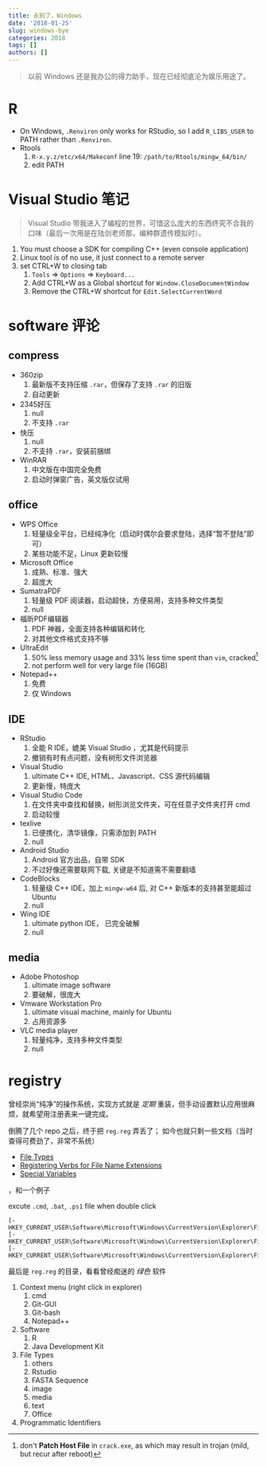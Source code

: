 ```yaml
---
title: 永别了，Windows
date: '2018-01-25'
slug: windows-bye
categories: 2018
tags: []
authors: []
---
```




> 以前 Windows 还是我办公的得力助手，现在已经彻底沦为娱乐用途了。



# R


- On Windows, `.Renviron` only works for RStudio, so I add `R_LIBS_USER` to PATH rather than `.Renviron`.
- Rtools  
  1. `R-x.y.z/etc/x64/Makeconf` line 19:  `/path/to/Rtools/mingw_64/bin/`
  1.  edit PATH



# Visual Studio 笔记

> Visual Studio 带我进入了编程的世界，可惜这么庞大的东西终究不合我的口味（最后一次用是在陆剑老师那，编种群遗传模拟时）。

1. You must choose a SDK for compiling C++ (even console application)
1. Linux tool is of no use, it just connect to a remote server
1. set CTRL+W to closing tab
    1. `Tools` => `Options` => `Keyboard...`
    1. Add CTRL+W as a Global shortcut for `Window.CloseDocumentWindow`
    1. Remove the CTRL+W shortcut for `Edit.SelectCurrentWord`



# software 评论 

## compress

- 360zip
  1. 最新版不支持压缩 `.rar`，但保存了支持 `.rar` 的旧版
  1. 自动更新 
- 2345好压
  1. null
  1. 不支持 `.rar`
- 快压
  1. null
  1. 不支持 `.rar`，安装前捆绑
- WinRAR
  1. 中文版在中国完全免费
  1. 启动时弹窗广告，英文版仅试用


## office

- WPS Office
  1. 轻量级全平台，已经纯净化（启动时偶尔会要求登陆，选择“暂不登陆”即可）
  1. 某些功能不足，Linux 更新较慢
- Microsoft Office
  1. 成熟、标准、强大
  1. 超庞大
- SumatraPDF
  1. 轻量级 PDF 阅读器，启动超快，方便易用，支持多种文件类型
  1. null
- 福昕PDF编辑器
  1. PDF 神器，全面支持各种编辑和转化
  1. 对其他文件格式支持不够
- UltraEdit  
  1. 50% less memory usage and 33% less time spent than `vim`, cracked[^1]
  1. not perform well for very large file (16GB)
- Notepad++
  1. 免费
  1. 仅 Windows

[^1]: don't **Patch Host File** in `crack.exe`, as which may result in trojan (mild, but recur after reboot)



## IDE

- RStudio
  1. 全能 R IDE，媲美 Visual Studio ，尤其是代码提示
  1. 撤销有时有点问题，没有树形文件浏览器
- Visual Studio
  1. ultimate C++ IDE, HTML、Javascript、CSS 源代码编辑
  1. 更新慢，特庞大
- Visual Studio Code
  1. 在文件夹中查找和替换，树形浏览文件夹，可在任意子文件夹打开 cmd
  1. 启动较慢
- texlive
  1. 已便携化，清华镜像，只需添加到 PATH
  1. null
- Android Studio
  1. Android 官方出品，自带 SDK
  1. 不过好像还需要联网下载, 关键是不知道需不需要翻墙
- CodeBlocks
  1. 轻量级 C++ IDE，加上 `mingw-w64` 后, 对 C++ 新版本的支持甚至能超过 Ubuntu
  1. null
- Wing IDE
  1. ultimate python IDE， 已完全破解
  1. null


## media

- Adobe Photoshop
  1. ultimate image software
  1. 要破解，很庞大
- Vmware Workstation Pro
  1. ultimate visual machine, mainly for Ubuntu
  1. 占用资源多
- VLC media player
  1. 轻量纯净，支持多种文件类型
  1. null



# registry

曾经崇尚“纯净”的操作系统，实现方式就是 _定期_ 重装，但手动设置默认应用很麻烦，就希望用注册表来一键完成。

倒腾了几个 repo 之后，终于把 `reg.reg` 弄丢了； 如今也就只剩一些文档（当时查得可费劲了，非常不系统）

- [File Types](https://docs.microsoft.com/en-us/windows/win32/shell/fa-file-types?redirectedfrom=MSDN)
- [Registering Verbs for File Name Extensions](https://docs.microsoft.com/en-us/visualstudio/extensibility/registering-verbs-for-file-name-extensions?view=vs-2015)
- [Special Variables](https://superuser.com/a/473602/764435)

，和一个例子

excute `.cmd`, `.bat`, `.ps1` file when double click  
	
```reg
[-HKEY_CURRENT_USER\Software\Microsoft\Windows\CurrentVersion\Explorer\FileExts\.bat\UserChoice]
[-HKEY_CURRENT_USER\Software\Microsoft\Windows\CurrentVersion\Explorer\FileExts\.cmd\UserChoice]
[-HKEY_CURRENT_USER\Software\Microsoft\Windows\CurrentVersion\Explorer\FileExts\.ps1\UserChoice]
```

最后是 `reg.reg` 的目录，看看曾经痴迷的 _绿色_ 软件

1. Context menu (right click in explorer)
    1. cmd
    1. Git-GUI
    1. Git-bash
    1. Notepad++
1. Software
    1. R
    1. Java Development Kit
1. File Types
    1. others
    1. Rstudio
    1. FASTA Sequence
    1. image
    1. media
    1. text
    1. Office
1. Programmatic Identifiers
